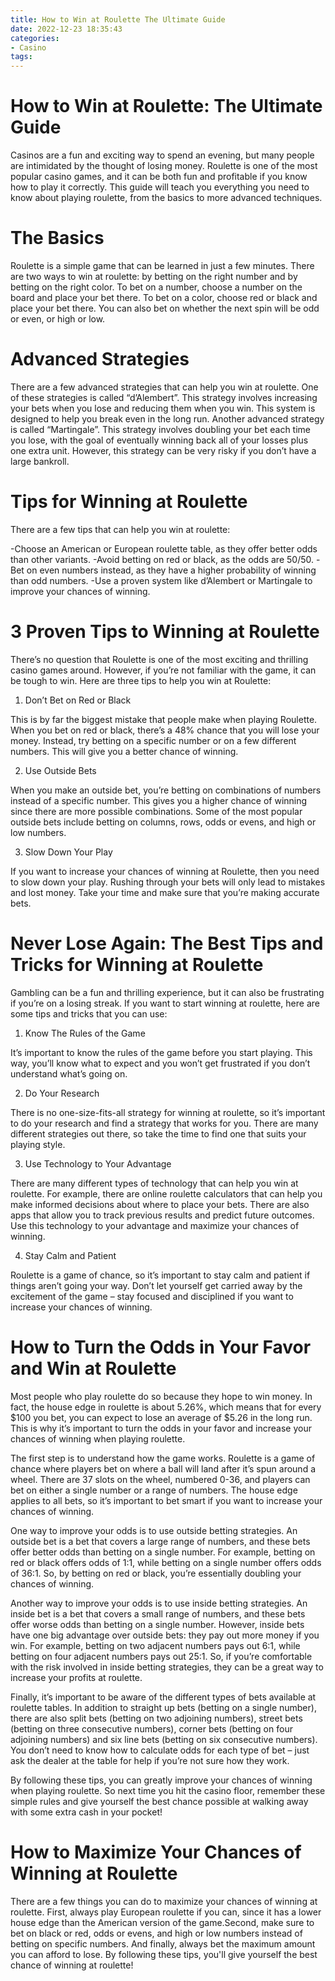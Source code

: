 ```yaml
---
title: How to Win at Roulette The Ultimate Guide
date: 2022-12-23 18:35:43
categories:
- Casino
tags:
---
```



#  How to Win at Roulette: The Ultimate Guide

Casinos are a fun and exciting way to spend an evening, but many people are intimidated by the thought of losing money. Roulette is one of the most popular casino games, and it can be both fun and profitable if you know how to play it correctly. This guide will teach you everything you need to know about playing roulette, from the basics to more advanced techniques.

# The Basics

Roulette is a simple game that can be learned in just a few minutes. There are two ways to win at roulette: by betting on the right number and by betting on the right color. To bet on a number, choose a number on the board and place your bet there. To bet on a color, choose red or black and place your bet there. You can also bet on whether the next spin will be odd or even, or high or low.

# Advanced Strategies

There are a few advanced strategies that can help you win at roulette. One of these strategies is called “d’Alembert”. This strategy involves increasing your bets when you lose and reducing them when you win. This system is designed to help you break even in the long run. Another advanced strategy is called “Martingale”. This strategy involves doubling your bet each time you lose, with the goal of eventually winning back all of your losses plus one extra unit. However, this strategy can be very risky if you don’t have a large bankroll.

# Tips for Winning at Roulette

There are a few tips that can help you win at roulette:

-Choose an American or European roulette table, as they offer better odds than other variants. -Avoid betting on red or black, as the odds are 50/50. -Bet on even numbers instead, as they have a higher probability of winning than odd numbers. -Use a proven system like d’Alembert or Martingale to improve your chances of winning.

#  3 Proven Tips to Winning at Roulette

There’s no question that Roulette is one of the most exciting and thrilling casino games around. However, if you’re not familiar with the game, it can be tough to win. Here are three tips to help you win at Roulette:

1. Don’t Bet on Red or Black

This is by far the biggest mistake that people make when playing Roulette. When you bet on red or black, there’s a 48% chance that you will lose your money. Instead, try betting on a specific number or on a few different numbers. This will give you a better chance of winning.

2. Use Outside Bets

When you make an outside bet, you’re betting on combinations of numbers instead of a specific number. This gives you a higher chance of winning since there are more possible combinations. Some of the most popular outside bets include betting on columns, rows, odds or evens, and high or low numbers.

3. Slow Down Your Play

If you want to increase your chances of winning at Roulette, then you need to slow down your play. Rushing through your bets will only lead to mistakes and lost money. Take your time and make sure that you’re making accurate bets.

#  Never Lose Again: The Best Tips and Tricks for Winning at Roulette

Gambling can be a fun and thrilling experience, but it can also be frustrating if you’re on a losing streak. If you want to start winning at roulette, here are some tips and tricks that you can use:

1. Know The Rules of the Game

It’s important to know the rules of the game before you start playing. This way, you’ll know what to expect and you won’t get frustrated if you don’t understand what’s going on.

2. Do Your Research

There is no one-size-fits-all strategy for winning at roulette, so it’s important to do your research and find a strategy that works for you. There are many different strategies out there, so take the time to find one that suits your playing style.

3. Use Technology to Your Advantage

There are many different types of technology that can help you win at roulette. For example, there are online roulette calculators that can help you make informed decisions about where to place your bets. There are also apps that allow you to track previous results and predict future outcomes. Use this technology to your advantage and maximize your chances of winning.

4. Stay Calm and Patient

Roulette is a game of chance, so it’s important to stay calm and patient if things aren’t going your way. Don’t let yourself get carried away by the excitement of the game – stay focused and disciplined if you want to increase your chances of winning.

#  How to Turn the Odds in Your Favor and Win at Roulette

Most people who play roulette do so because they hope to win money. In fact, the house edge in roulette is about 5.26%, which means that for every $100 you bet, you can expect to lose an average of $5.26 in the long run. This is why it’s important to turn the odds in your favor and increase your chances of winning when playing roulette.

The first step is to understand how the game works. Roulette is a game of chance where players bet on where a ball will land after it’s spun around a wheel. There are 37 slots on the wheel, numbered 0-36, and players can bet on either a single number or a range of numbers. The house edge applies to all bets, so it’s important to bet smart if you want to increase your chances of winning.

One way to improve your odds is to use outside betting strategies. An outside bet is a bet that covers a large range of numbers, and these bets offer better odds than betting on a single number. For example, betting on red or black offers odds of 1:1, while betting on a single number offers odds of 36:1. So, by betting on red or black, you’re essentially doubling your chances of winning.

Another way to improve your odds is to use inside betting strategies. An inside bet is a bet that covers a small range of numbers, and these bets offer worse odds than betting on a single number. However, inside bets have one big advantage over outside bets: they pay out more money if you win. For example, betting on two adjacent numbers pays out 6:1, while betting on four adjacent numbers pays out 25:1. So, if you’re comfortable with the risk involved in inside betting strategies, they can be a great way to increase your profits at roulette.

Finally, it’s important to be aware of the different types of bets available at roulette tables. In addition to straight up bets (betting on a single number), there are also split bets (betting on two adjoining numbers), street bets (betting on three consecutive numbers), corner bets (betting on four adjoining numbers) and six line bets (betting on six consecutive numbers). You don’t need to know how to calculate odds for each type of bet – just ask the dealer at the table for help if you’re not sure how they work.

By following these tips, you can greatly improve your chances of winning when playing roulette. So next time you hit the casino floor, remember these simple rules and give yourself the best chance possible at walking away with some extra cash in your pocket!

#  How to Maximize Your Chances of Winning at Roulette

There are a few things you can do to maximize your chances of winning at roulette. First, always play European roulette if you can, since it has a lower house edge than the American version of the game.Second, make sure to bet on black or red, odds or evens, and high or low numbers instead of betting on specific numbers. And finally, always bet the maximum amount you can afford to lose. By following these tips, you'll give yourself the best chance of winning at roulette!